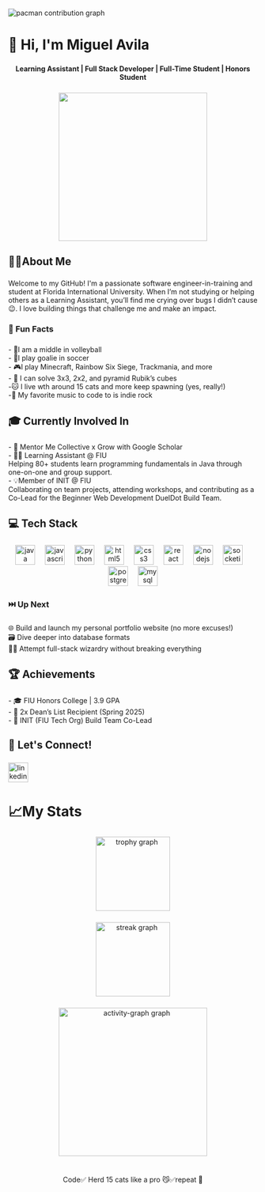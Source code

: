 <br clear="both">

<picture>
  <source media="(prefers-color-scheme: dark)" srcset="https://raw.githubusercontent.com/Xtreak-XD/Xtreak-XD/output/pacman-contribution-graph-dark.svg">
  <source media="(prefers-color-scheme: light)" srcset="https://raw.githubusercontent.com/Xtreak-XD/Xtreak-XD/output/pacman-contribution-graph.svg">
  <img alt="pacman contribution graph" src="https://raw.githubusercontent.com/Xtreak-XD/Xtreak-XD/output/pacman-contribution-graph.svg">
</picture>

###

<h1 align="left">👋 Hi, I'm Miguel Avila</h1>

###

<h4 align="center">Learning Assistant | Full Stack Developer | Full-Time Student | Honors Student</h4>

###

<div align="center">
  <img height="300" src="https://www.thecoderschool.com/blog/wp-content/uploads/2019/07/image1.gif"  />
</div>

###

<h2 align="left">🙋‍♂️About Me</h2>

###

<p align="left">Welcome to my GitHub! I'm a passionate software engineer-in-training and student at Florida International University. When I’m not studying or helping others as a Learning Assistant, you’ll find me crying over bugs I didn’t cause 😉. I love building things that challenge me and make an impact.</p>

###

<h3 align="left">🎉 Fun Facts</h3>

###

<p align="left">- 🏐I am a middle in volleyball<br>- 🧤I play goalie in soccer<br>- 🎮I play Minecraft,  Rainbow Six Siege, Trackmania, and more<br>- 🧩 I can solve 3x3, 2x2, and pyramid Rubik’s cubes<br>-🐱 I live wth around 15 cats and more keep spawning (yes, really!)<br>-🎵 My favorite music to code to is indie rock</p>

###

<h2 align="left">🎓 Currently Involved In</h2>

###

<p align="left">- 🧠 Mentor Me Collective x Grow with Google Scholar<br>- 👨‍🏫 Learning Assistant @ FIU  <br>  Helping 80+ students learn programming fundamentals in Java through one-on-one and group support.<br>- 💡Member of INIT @ FIU  <br>Collaborating on team projects, attending workshops, and contributing as a Co-Lead for the Beginner Web Development DuelDot Build Team.</p>

###

<h2 align="left">💻 Tech Stack</h2>

###

<div align="center">
  <img src="https://cdn.jsdelivr.net/gh/devicons/devicon/icons/java/java-original.svg" height="40" alt="java logo"  />
  <img width="12" />
  <img src="https://cdn.jsdelivr.net/gh/devicons/devicon/icons/javascript/javascript-original.svg" height="40" alt="javascript logo"  />
  <img width="12" />
  <img src="https://cdn.jsdelivr.net/gh/devicons/devicon/icons/python/python-original.svg" height="40" alt="python logo"  />
  <img width="12" />
  <img src="https://cdn.jsdelivr.net/gh/devicons/devicon/icons/html5/html5-original.svg" height="40" alt="html5 logo"  />
  <img width="12" />
  <img src="https://cdn.jsdelivr.net/gh/devicons/devicon/icons/css3/css3-original.svg" height="40" alt="css3 logo"  />
  <img width="12" />
  <img src="https://cdn.jsdelivr.net/gh/devicons/devicon/icons/react/react-original.svg" height="40" alt="react logo"  />
  <img width="12" />
  <img src="https://cdn.simpleicons.org/nodedotjs/339933" height="40" alt="nodejs logo"  />
  <img width="12" />
  <img src="https://cdn.jsdelivr.net/gh/devicons/devicon/icons/socketio/socketio-original.svg" height="40" alt="socketio logo"  />
  <img width="12" />
  <img src="https://cdn.jsdelivr.net/gh/devicons/devicon/icons/postgresql/postgresql-original.svg" height="40" alt="postgresql logo"  />
  <img width="12" />
  <img src="https://cdn.jsdelivr.net/gh/devicons/devicon/icons/mysql/mysql-original.svg" height="40" alt="mysql logo"  />
</div>

###

<h3 align="left">⏭️ Up Next</h3>

###

<p align="left">🌐 Build and launch my personal portfolio website (no more excuses!)<br>🗃️ Dive deeper into database formats<br>🤹‍♂️ Attempt full-stack wizardry without breaking everything</p>

###

<h2 align="left">🏆 Achievements</h2>

###

<p align="left">- 🎓 FIU Honors College | 3.9 GPA  <br>- 🏅 2x Dean’s List Recipient (Spring 2025) <br>- 💬 INIT (FIU Tech Org) Build Team Co-Lead</p>

###

<h2 align="left">🤝 Let's Connect!</h2>

###

<div align="left">
  <a href="https://www.linkedin.com/in/miguelavila10/" target="_blank">
    <img src="https://img.shields.io/static/v1?message=LinkedIn&logo=linkedin&label=&color=0077B5&logoColor=white&labelColor=&style=for-the-badge" height="40" alt="linkedin logo"  />
  </a>
</div>

###

<h1 align="left">📈My Stats</h1>

###

<div align="center">
  <img src="https://github-profile-trophy.vercel.app?username=Xtreak-XD&theme=tokyonight&column=-1&row=1&margin-w=8&margin-h=8&no-bg=false&no-frame=false&order=4" height="150" alt="trophy graph"  />
</div>

###

<div align="center">
  <img src="https://streak-stats.demolab.com?user=Xtreak-XD&locale=en&mode=weekly&theme=blueberry&hide_border=false&border_radius=5&order=3" height="150" alt="streak graph"  />
</div>

###

<div align="center">
  <img src="https://github-readme-activity-graph.vercel.app/graph?username=Xtreak-XD&radius=16&theme=nightowl&area=true&order=5&custom_title=My%20Contributions&hide_border=false" height="300" alt="activity-graph graph"  />
</div>

###

<h1 align="left"></h1>

###

<p align="center">Code✅ Herd 15 cats like a pro 😼✅repeat 🔄</p>

###
